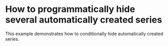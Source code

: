 # How to programmatically hide several automatically created series


<p>This example demonstrates how to conditionally hide automatically created series.</p>

<br/>


